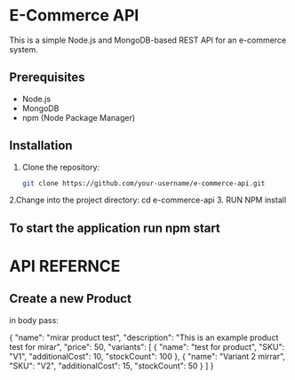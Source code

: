 # E-Commerce API

This is a simple Node.js and MongoDB-based REST API for an e-commerce system.

## Prerequisites

- Node.js 
- MongoDB
- npm (Node Package Manager)

## Installation

1. Clone the repository:

   ```bash
   git clone https://github.com/your-username/e-commerce-api.git
2.Change into the project directory:
   cd e-commerce-api
3. RUN NPM install

## To start the application run npm start

# API REFERNCE

##  Create a new Product
in body pass:

{
  "name": "mirar product test",
  "description": "This is an example product test for mirar",
  "price": 50,
  "variants": [
    {
      "name": "test for product",
      "SKU": "V1",
      "additionalCost": 10,
      "stockCount": 100
    },
    {
      "name": "Variant 2 mirrar",
      "SKU": "V2",
      "additionalCost": 15,
      "stockCount": 50
    }
  ]
}

   
